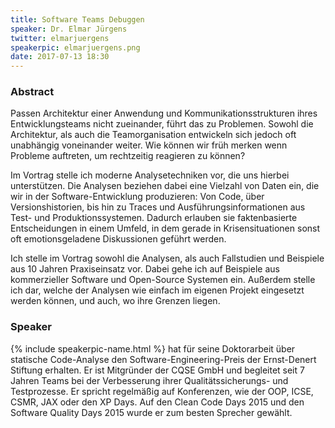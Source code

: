 ```yaml
---
title: Software Teams Debuggen
speaker: Dr. Elmar Jürgens
twitter: elmarjuergens
speakerpic: elmarjuergens.png
date: 2017-07-13 18:30
---
```


### Abstract

Passen Architektur einer Anwendung und Kommunikationsstrukturen ihres Entwicklungsteams nicht zueinander, führt das zu Problemen. Sowohl die Architektur, als auch die Teamorganisation entwickeln sich jedoch oft unabhängig voneinander weiter. Wie können wir früh merken wenn Probleme auftreten, um rechtzeitig reagieren zu können?

Im Vortrag stelle ich moderne Analysetechniken vor, die uns hierbei unterstützen. Die Analysen beziehen dabei eine Vielzahl von Daten ein, die wir in der Software-Entwicklung produzieren: Von Code, über Versionshistorien, bis hin zu Traces und Ausführungsinformationen aus Test- und Produktionssystemen. Dadurch erlauben sie faktenbasierte Entscheidungen in einem Umfeld, in dem gerade in Krisensituationen sonst oft emotionsgeladene Diskussionen geführt werden.

Ich stelle im Vortrag sowohl die Analysen, als auch Fallstudien und Beispiele aus 10 Jahren Praxiseinsatz vor. Dabei gehe ich auf Beispiele aus  kommerzieller Software und Open-Source Systemen ein. Außerdem stelle ich dar, welche der Analysen wie einfach im eigenen Projekt eingesetzt werden können, und auch, wo ihre Grenzen liegen.


### Speaker

{% include speakerpic-name.html %} hat für seine Doktorarbeit über statische Code-Analyse den Software-Engineering-Preis der Ernst-Denert Stiftung erhalten. Er ist Mitgründer der CQSE GmbH und begleitet seit 7 Jahren Teams bei der Verbesserung ihrer Qualitätssicherungs- und Testprozesse. Er spricht regelmäßig auf Konferenzen, wie der OOP, ICSE, CSMR, JAX oder den XP Days. Auf den Clean Code Days 2015 und den Software Quality Days 2015 wurde er zum besten Sprecher gewählt.
